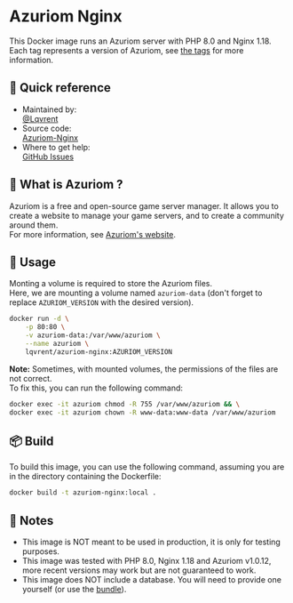 # Azuriom Nginx
This Docker image runs an Azuriom server with PHP 8.0 and Nginx 1.18.<br />
Each tag represents a version of Azuriom, see [the tags](https://hub.docker.com/r/lqvrent/azuriom-nginx/tags) for more information.

## 🔗 Quick reference
- Maintained by: <br />
[@Lqvrent](https://github.com/Lqvrent)
- Source code: <br />
[Azuriom-Nginx](https://github.com/Lqvrent/DockerStuff/tree/main/Azuriom-Nginx)
- Where to get help: <br />
[GitHub Issues](https://github.com/Lqvrent/DockerStuff/issues)

## 🤔 What is Azuriom ?
Azuriom is a free and open-source game server manager. It allows you to create a website to manage your game servers, and to create a community around them.<br />
For more information, see [Azuriom's website](https://azuriom.com/).

## 🚀 Usage
Monting a volume is required to store the Azuriom files.<br />
Here, we are mounting a volume named `azuriom-data` (don't forget to replace `AZURIOM_VERSION` with the desired version).
```bash
docker run -d \
    -p 80:80 \
    -v azuriom-data:/var/www/azuriom \
    --name azuriom \
    lqvrent/azuriom-nginx:AZURIOM_VERSION
```
**Note:** Sometimes, with mounted volumes, the permissions of the files are not correct.<br />
To fix this, you can run the following command:
```bash
docker exec -it azuriom chmod -R 755 /var/www/azuriom && \
docker exec -it azuriom chown -R www-data:www-data /var/www/azuriom
```

## 📦 Build
To build this image, you can use the following command, assuming you are in the directory containing the Dockerfile:
```bash
docker build -t azuriom-nginx:local .
```

## 📝 Notes
- This image is NOT meant to be used in production, it is only for testing purposes.
- This image was tested with PHP 8.0, Nginx 1.18 and Azuriom v1.0.12, more recent versions may work but are not guaranteed to work.
- This image does NOT include a database. You will need to provide one yourself (or use the [bundle](/Azuriom-Bundle)).
